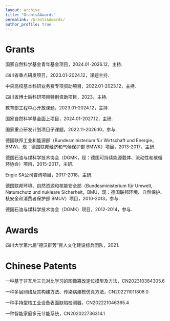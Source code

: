 ```yaml
---
layout: archive
title: "Grants&Awards"
permalink: /Grants&Awards/
author_profile: true
---
```


Grants
====
国家自然科学基金青年基金项目，2024.01-2026.12，主持.

四川省重点研发项目，2023.01-2024.12，课题主持.
 
中央高校基本科研业务费专项资助项目，2022.01-2023.12，主持.

四川省博士后科研项目特别资助项目，2023，主持.

教育部工程中心开放课题，2023.01-2024.12，主持. 

国家自然科学基金面上项目，2024.01-2027.12，主研.

国家重点研发计划项目子课题，2022.11-2026.10，参与.

德国联邦工业和能源部（Bundesministerium für Wirtschaft und Energie，BMWi，现：德国联邦经济和气候保护部 BMWK）项目，2013-2017，主研.

德国石油与煤科学技术协会（DGMK，现：德国可持续能源载体、流动性和碳循环协会）项目，2015-2017，主研.

Engie SA公司咨询项目，2017-2018，主研.

德国联邦环境、自然资源和核能安全部（Bundesministerium für Umwelt, Naturschutz und nukleare Sicherheit，BMU，现：德国联邦环境、自然保护、核安全和消费者保护部 BMUV）项目，2010-2013，参与.

德国石油与煤科学技术协会（DGMK）项目，2012-2014，参与.

Awards
====
四川大学第六届“德沃群芳”育人文化建设标兵团队，2021.

Chinese Patents
====
一种基于非互斥三元对比学习的图像篡改定位模型及方法，CN202310384305.6

一种多层网络及其构建方法、传染病建模仿真方法，CN202211011808.0

一种手持型核工业设备表面缺陷检测器，CN202221046365.4

一种智能家庭多元节能系统，CN202022736314.1

